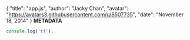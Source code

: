 {
  "title": "app.js",
  "author": "Jacky Chan",
  "avatar": "https://avatars3.githubusercontent.com/u/8507735",
  "date": "November 18, 2014"
}
****METADATA****
```js
console.log('tf');
```
